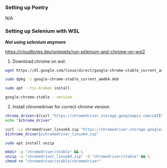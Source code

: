 
### Setting up Poetry

N/A

### Setting up Selenium with WSL

***Not using selenium anymore***

https://cloudbytes.dev/snippets/run-selenium-and-chrome-on-wsl2

1. Download chrome on wsl:

```bash
wget https://dl.google.com/linux/direct/google-chrome-stable_current_amd64.deb
```

```bash
sudo dpkg -i google-chrome-stable_current_amd64.deb
```

```bash
sudo apt --fix-broken install
```

```bash
google-chrome-stable --version
```

2. Install chromedriver for correct chrome version

```bash
chrome_driver=$(curl "https://chromedriver.storage.googleapis.com/LATEST_RELEASE") && \
echo "$chrome_driver"
```
```bash
curl -Lo chromedriver_linux64.zip "https://chromedriver.storage.googleapis.com/\
${chrome_driver}/chromedriver_linux64.zip"
```
```bash
sudo apt install unzip
```

```bash
mkdir -p "chromedriver/stable" && \
unzip -q "chromedriver_linux64.zip" -d "chromedriver/stable" && \
chmod +x "chromedriver/stable/chromedriver"
```